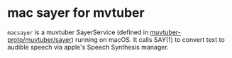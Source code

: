 # mac sayer for mvtuber

`macsayer` is a muvtuber SayerService (defined in [muvtuber-proto/muvtuber/sayer](https://github.com/cdfmlr/muvtuber-proto/tree/main/muvtuber/sayer)) running on macOS.
It calls SAY(1) to convert text to audible speech via apple's Speech Synthesis manager.

